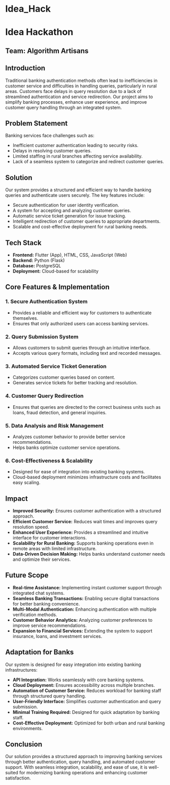 # Idea_Hack
# Idea Hackathon

## Team: Algorithm Artisans

## Introduction
Traditional banking authentication methods often lead to inefficiencies in customer service and difficulties in handling queries, particularly in rural areas. Customers face delays in query resolution due to a lack of streamlined authentication and service redirection. Our project aims to simplify banking processes, enhance user experience, and improve customer query handling through an integrated system.

## Problem Statement
Banking services face challenges such as:
- Inefficient customer authentication leading to security risks.
- Delays in resolving customer queries.
- Limited staffing in rural branches affecting service availability.
- Lack of a seamless system to categorize and redirect customer queries.

## Solution
Our system provides a structured and efficient way to handle banking queries and authenticate users securely. The key features include:
- Secure authentication for user identity verification.
- A system for accepting and analyzing customer queries.
- Automatic service ticket generation for issue tracking.
- Intelligent redirection of customer queries to appropriate departments.
- Scalable and cost-effective deployment for rural banking needs.

## Tech Stack
- **Frontend:** Flutter (App), HTML, CSS, JavaScript (Web)
- **Backend:** Python (Flask)
- **Database:** PostgreSQL
- **Deployment:** Cloud-based for scalability

## Core Features & Implementation
### 1. Secure Authentication System
- Provides a reliable and efficient way for customers to authenticate themselves.
- Ensures that only authorized users can access banking services.

### 2. Query Submission System
- Allows customers to submit queries through an intuitive interface.
- Accepts various query formats, including text and recorded messages.

### 3. Automated Service Ticket Generation
- Categorizes customer queries based on content.
- Generates service tickets for better tracking and resolution.

### 4. Customer Query Redirection
- Ensures that queries are directed to the correct business units such as loans, fraud detection, and general inquiries.

### 5. Data Analysis and Risk Management
- Analyzes customer behavior to provide better service recommendations.
- Helps banks optimize customer service operations.

### 6. Cost-Effectiveness & Scalability
- Designed for ease of integration into existing banking systems.
- Cloud-based deployment minimizes infrastructure costs and facilitates easy scaling.

## Impact
- **Improved Security:** Ensures customer authentication with a structured approach.
- **Efficient Customer Service:** Reduces wait times and improves query resolution speed.
- **Enhanced User Experience:** Provides a streamlined and intuitive interface for customer interactions.
- **Scalability for Rural Banking:** Supports banking operations even in remote areas with limited infrastructure.
- **Data-Driven Decision Making:** Helps banks understand customer needs and optimize their services.

## Future Scope
- **Real-time Assistance:** Implementing instant customer support through integrated chat systems.
- **Seamless Banking Transactions:** Enabling secure digital transactions for better banking convenience.
- **Multi-Modal Authentication:** Enhancing authentication with multiple verification methods.
- **Customer Behavior Analytics:** Analyzing customer preferences to improve service recommendations.
- **Expansion to Financial Services:** Extending the system to support insurance, loans, and investment services.

## Adaptation for Banks
Our system is designed for easy integration into existing banking infrastructures:
- **API Integration:** Works seamlessly with core banking systems.
- **Cloud Deployment:** Ensures accessibility across multiple branches.
- **Automation of Customer Service:** Reduces workload for banking staff through structured query handling.
- **User-Friendly Interface:** Simplifies customer authentication and query submission.
- **Minimal Training Required:** Designed for quick adaptation by banking staff.
- **Cost-Effective Deployment:** Optimized for both urban and rural banking environments.

## Conclusion
Our solution provides a structured approach to improving banking services through better authentication, query handling, and automated customer support. With seamless integration, scalability, and ease of use, it is well-suited for modernizing banking operations and enhancing customer satisfaction.

